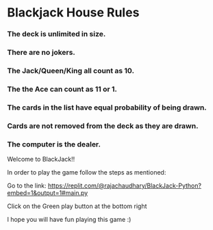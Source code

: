 # Blackjack House Rules #

### The deck is unlimited in size. 
### There are no jokers. 
### The Jack/Queen/King all count as 10.
### The the Ace can count as 11 or 1.
### The cards in the list have equal probability of being drawn.
### Cards are not removed from the deck as they are drawn.
### The computer is the dealer.

Welcome to BlackJack!!

In order to play the game follow the steps as mentioned:

Go to the link: https://replit.com/@rajachaudhary/BlackJack-Python?embed=1&output=1#main.py

Click on the Green play button at the bottom right

I hope you will have fun playing this game :)